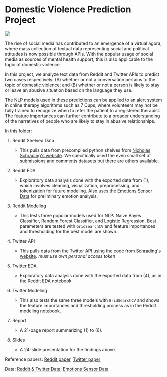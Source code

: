 # Domestic Violence Prediction Project

![](https://dedwardslaw.com/wp-content/uploads/Domestic-Violence-and-Children.jpg)

The rise of social media has contributed to an emergence of a virtual agora, where mass collection of textual data representing social and political attitudes is now possible through APIs. With the popular usage of social media as sources of mental health support, this is also applicable to the topic of domestic violence. 

In this project, we analyze text data from Reddit and Twitter APIs to predict two cases respectively: (A) whether or not a conversation pertains to the topic of domestic violence; and (B) whether or not a person is likely to stay or leave an abusive situation based on the language they use. 

The NLP models used in these predictions can be applied to an alert system in online therapy algorithms such as 7 Cups, where volunteers may not be fully trained to recognize when to refer the patient to a registered therapist. The feature importances can further contribute to a broader understanding of the narratives of people who are likely to stay in abusive relationships. 


In this folder:

1. Reddit Shelved Data

	- This pulls data from precompiled python shelves from [Nicholas Schrading's website](http://www.nicschrading.com/data/). We specifically used the even small set of submissions and comments datasets but there are others available. 

2. Reddit EDA 

	- Exploratory data analysis done with the exported data from (1), which involves cleaning, visualization, preprocessing, and tokenization for future modeling. Also uses the [Emotions Sensor Data](https://www.kaggle.com/datasets/iwilldoit/emotions-sensor-data-set) for preliminary emotion analysis. 

3. Reddit Modeling
	
	- This tests three popular models used for NLP: Naive Bayes Classifier, Random Forest Classifier, and Logistic Regression. Best parameters are tested with `GridSearchCV` and feature importances and thresholding for the best model are shown. 
	
4. Twitter API 
	
	- This pulls data from the Twitter API using the code from [Schrading's website](http://www.nicschrading.com/data/).  *must use own personal access token*

5. Twitter EDA
	
	- Exploratory data analysis done with the exported data from (4), as in the Reddit EDA notebook.

6. Twitter Modeling
	
	- This also tests the same three models with `GridSearchCV` and shows the feature importances and thresholding process as in the Reddit modeling notebook. 

7. Report
	
	- A 21-page report summarizing (1) to (6).

8. Slides
	
	- A 24-slide presentation for the findings above.


Reference papers: [Reddit paper](https://aclanthology.org/D15-1309.pdf), [Twitter paper](https://aclanthology.org/N15-1139.pdf)

Data: [Reddit & Twitter Data](http://www.nicschrading.com/data/), [Emotions Sensor Data](https://www.kaggle.com/datasets/iwilldoit/emotions-sensor-data-set)